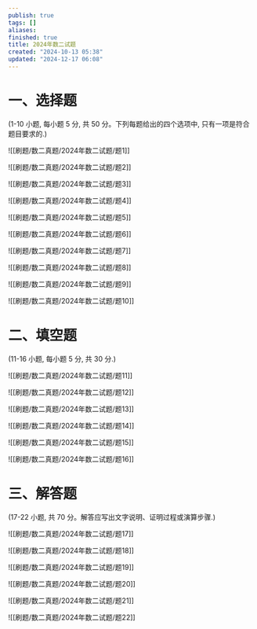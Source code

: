```yaml
---
publish: true
tags: []
aliases: 
finished: true
title: 2024年数二试题
created: "2024-10-13 05:38"
updated: "2024-12-17 06:08"
---
```


# 一、选择题

(1-10 小题, 每小题 5 分, 共 50 分。下列每题给出的四个选项中, 只有一项是符合题目要求的.)

![[刷题/数二真题/2024年数二试题/题1]]

![[刷题/数二真题/2024年数二试题/题2]]

![[刷题/数二真题/2024年数二试题/题3]]

![[刷题/数二真题/2024年数二试题/题4]]

![[刷题/数二真题/2024年数二试题/题5]]

![[刷题/数二真题/2024年数二试题/题6]]

![[刷题/数二真题/2024年数二试题/题7]]

![[刷题/数二真题/2024年数二试题/题8]]

![[刷题/数二真题/2024年数二试题/题9]]

![[刷题/数二真题/2024年数二试题/题10]]

# 二、填空题
(11-16 小题, 每小题 5 分, 共 30 分.)

![[刷题/数二真题/2024年数二试题/题11]]

![[刷题/数二真题/2024年数二试题/题12]]

![[刷题/数二真题/2024年数二试题/题13]]

![[刷题/数二真题/2024年数二试题/题14]]

![[刷题/数二真题/2024年数二试题/题15]]

![[刷题/数二真题/2024年数二试题/题16]]

# 三、解答题

(17-22 小题, 共 70 分。解答应写出文字说明、证明过程或演算步骤.)

![[刷题/数二真题/2024年数二试题/题17]]

![[刷题/数二真题/2024年数二试题/题18]]

![[刷题/数二真题/2024年数二试题/题19]]

![[刷题/数二真题/2024年数二试题/题20]]

![[刷题/数二真题/2024年数二试题/题21]]

![[刷题/数二真题/2024年数二试题/题22]]
